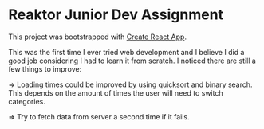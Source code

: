 # Reaktor Junior Dev Assignment

This project was bootstrapped with [Create React App](https://github.com/facebook/create-react-app).

This was the first time I ever tried web development and I believe I did a good job considering I had to learn it from scratch.
I noticed there are still a few things to improve:

=> Loading times could be improved by using quicksort and binary search. This depends on the amount of times the user will need to switch categories.

=> Try to fetch data from server a second time if it fails.
